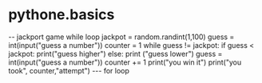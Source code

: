 # pythone.basics
-- jackport game while loop
jackpot = random.randint(1,100) 
guess = int(input("guess a number"))
counter = 1
while guess != jackpot:
    if guess < jackpot:
        print("guess higher")
    else:
        print ("guess lower")
    guess = int(input("guess a number")) 
    counter += 1
print("you win it")
print("you took", counter,"attempt")
 --- for loop
 
